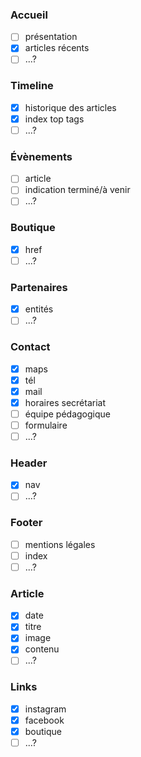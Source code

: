 ### Accueil
- [ ] présentation
- [x] articles récents
- [ ] ...?

### Timeline

- [x] historique des articles
- [x] index top tags
- [ ] ...?

### Évènements

- [ ] article
- [ ] indication terminé/à venir
- [ ] ...?

### Boutique

- [x] href
- [ ] ...?

### Partenaires

- [x] entités
- [ ] ...?

### Contact

- [x] maps
- [x] tél
- [x] mail
- [x] horaires secrétariat
- [ ] équipe pédagogique
- [ ] formulaire
- [ ] ...?

### Header

- [x] nav
- [ ] ...?

### Footer

- [ ] mentions légales
- [ ] index
- [ ] ...?

### Article

- [x] date
- [x] titre
- [x] image
- [x] contenu
- [ ] ...?

### Links

- [x] instagram
- [x] facebook
- [x] boutique
- [ ] ...?